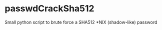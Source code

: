 passwdCrackSha512
=================

Small python script to brute force a SHA512 *NIX (shadow-like) password
